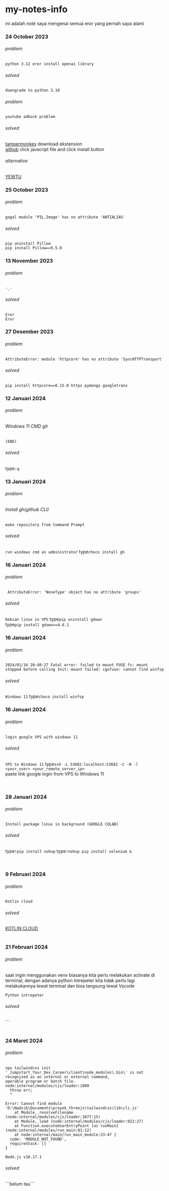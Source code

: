# my-notes-info
ini adalah note saya mengenai semua eror yang pernah saya alami

<h3>24 October 2023</h3>
<h6>problem</h6>

```python 3.12 eror install openai library```
<h6>solved</h6>

```downgrade to python 3.10```
<br>

<h6>problem</h6>

```youtube adbock problem```
<h6>solved</h6>
<a href="https://www.tampermonkey.net/index.php?version=4.19.0&ext=iikm&updated=true">tampermonkey</a> download ekstension
<br>
<a href="https://github.com/TheRealJoelmatic/RemoveAdblockThing/releases/tag/v8">github</a> click  javacript file and  click install button
<br>
<h6>alternative</h6>
<a href="https://yewtu.be">YEWTU</a>


<h3>25 October 2023</h3>
<h6>problem</h6>

```gagal module 'PIL.Image' has no attribute 'ANTIALIAS'```

<h6>solved</h6>

```pip uninstall Pillow```
<br>
```pip install Pillow==9.5.0```
<br>


<h3>13 November 2023</h3>
<h6>problem</h6>

``` -_- ```

<h6>solved</h6>

```Eror```
<br>
```Eror```
<br>


<h3>27 Desember 2023</h3>
<h6>problem</h6>

```AttributeError: module 'httpcore' has no attribute 'SyncHTTPTransport```

<h6>solved</h6>

```pip install httpcore==0.15.0 httpx pymongo googletrans```
<br>


<h3>12 Januari 2024</h3>
<h6>problem</h6>
<h6>Windows 11 CMD git</h6>

``` (END) ```

<h6>solved</h6>

type```:q```
<br>


<h3>13 Januari 2024</h3>
<h6>problem</h6>
<h6>Install gh(github CLI)</h6>

``` make repository from Command Prompt ```

<h6>solved</h6>

```run windows cmd as administrator```
type```choco install gh```
<br>


<h3>16 Januari 2024</h3>
<h6>problem</h6>

``` AttributeError: 'NoneType' object has no attribute 'groups'```

<h6>solved</h6>

```Debian linux in VPS```
type```pip uninstall gdown```<br>
type```pip install gdown==4.6.1```
<br>
<h3>16 Januari 2024</h3>
<h6>problem</h6>

```2024/01/16 20:40:27 Fatal error: failed to mount FUSE fs: mount stopped before calling Init: mount failed: cgofuse: cannot find winfsp```

<h6>solved</h6>

```Windows 11```
type```choco install winfsp```
<br>
<h3>16 Januari 2024</h3>
<h6>problem</h6>

```login google VPS with windows 11```

<h6>solved</h6>

```VPS to Windows 11```
type```ssh -L 53682:localhost:53682 -C -N -l <your_user> <your_remote_server_ip>```
<br>
paste link google login from VPS to Windows 11
<br>

<br>
<h3>28 Januari 2024</h3>
<h6>problem</h6>

```Install package linux in background (GOOGLE COLAB)```

<h6>solved</h6>

type```!pip install nohup```
type```!nohup pip install selenium &```
<br>

<br>
<h3>9 Februari 2024</h3>
<h6>problem</h6>

```Kotlin cloud```

<h6>solved</h6>
<a href="https://play.kotlinlang.org">KOTLIN CLOUD</a>
<br>

<br>
<h3>21 Februari 2024</h3>
<h6>problem</h6>
<p>saat ingin menggunakan venv biasanya kita perlu melakukan activate di terminal, dengan adanya python intrepeter kita tidak perlu lagi melakukannya lewat terminal dan bisa langsung lewat Vscode</p>

```Python intrepeter```

<h6>solved</h6>
```

<br>
<br>
<h3>24 Maret 2024</h3>
<h6>problem</h6>

```
npx tailwindcss init
'_Jumpstart_Your_Dev_Career\client\node_modules\.bin\' is not recognized as an internal or external command,
operable program or batch file.
node:internal/modules/cjs/loader:1080
  throw err;
  ^

Error: Cannot find module 'D:\Nadzib\Documents\proyek_threejs\tailwindcss\lib\cli.js'
    at Module._resolveFilename (node:internal/modules/cjs/loader:1077:15)
    at Module._load (node:internal/modules/cjs/loader:922:27)
    at Function.executeUserEntryPoint [as runMain] (node:internal/modules/run_main:81:12)
    at node:internal/main/run_main_module:23:47 {
  code: 'MODULE_NOT_FOUND',
  requireStack: []
}

Node.js v18.17.1
```

<h6>solved</h6>
```belum tau```

<br>




